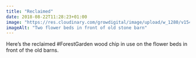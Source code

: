 ```yaml
---
title: "Reclaimed"
date: 2018-08-22T11:28:23+01:00
image: "https://res.cloudinary.com/growdigital/image/upload/w_1280/v1544305191/barn-29257032937.jpg"
imageAlt: "Two flower beds in front of old stone barn"
---
```


Here’s the reclaimed #ForestGarden wood chip in use on the flower beds in front of the old barns.
